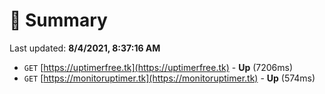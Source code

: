 # 📖 Summary
Last updated: **8/4/2021, 8:37:16 AM**

- `GET` [https://uptimerfree.tk](https://uptimerfree.tk) - **Up** (7206ms)
- `GET` [https://monitoruptimer.tk](https://monitoruptimer.tk) - **Up** (574ms)
